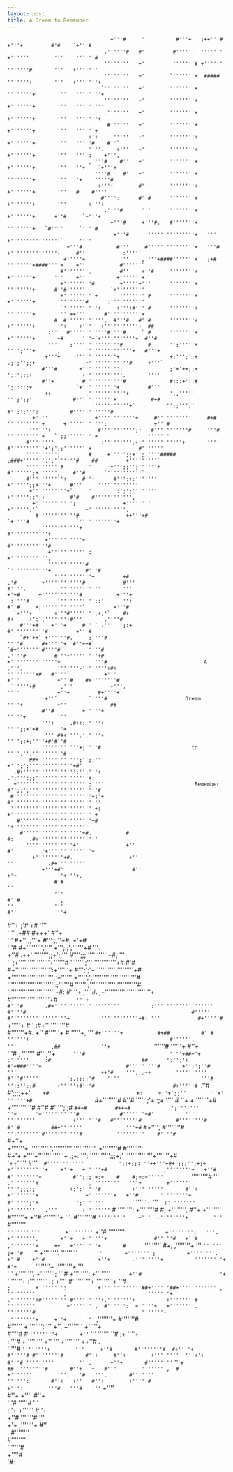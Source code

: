 ```yaml
---
layout: post
title: A Dream to Remember
---
```

                                     +'''#     ''         #'''+   ;++'''#   +'''+         #'#    `+'''#                                        
                                   .''''''#   #''        #''''''  '''''''  +''''''        '''    ''''''#                                       
                                   ''''''''   +''        '''''''# +''''''  '''''''#       '''   +'''''''                                       
                                   ''''''''   +''       `'''''''+  #####   '''''''+       '''   +'''''''+                                      
                                  `''''''''   +''       ''''''''+         ''''''''+       '''   ''''''''+                                      
                                   ''''''''   +''       ''''''''+         +'''''''+       '''   '''''''''                                      
                                   .'''''''   +''       ''''''''+         +'''''''+       '''   '''''''+                                       
                                    #''''''   +''       ''''''''+         +'''''''+       '''   ''''''+                                        
                              +'+     '''''   +''       ''''''''+         +'''''''+       '''   '''''#    #''`                                 
                              ''''.    +'''   +''       ''''''''+         +'''''''+       '''   '''':    +''',                                 
                              ,''''#    #''   +''       ''''''''+         +'''''''+       '''   ''+    `+'''+                                  
                                ''''#    #'   +''       ''''''''+         ''''''''+       '''   '+    '''''#                                   
                                 +'''+        #''       ''''''''+         +'''''''+       '''   #    #''''                                     
                                  #'''':      #''#      ''''''''+         +'''''''+       '''       +'''+                                      
                                   .''''#      '''      ''''''''+         +'''''''+      +''#     `+'''+                                       
                                     +'''#     +'''#.   #'''''''+         ''''''''+   `#''''     `''''#                                        
                                      +'''#     ''''''''''''''''+   ''''  +''''''''''''''''`     ''''                                          
                       +'''#           #'''     #'''''''''''''''+   '''#  +'''''''''''''''+     #'''           :''''`                          
                      +'''''+           '''    ,''''+####'''''''+   ;+#   ''''''''+####''''+    +''           #''''''`                         
                     #'''''''',         #''    +''#     ''''''''+         +'''''''+      '''    +''          +'''''''+                         
                     +'''''''''#        +'''''+'''      ''''''''+         ''''''''+      #''#''''''        `+'''''''''                         
                     +''''''''''+       '''''''''#      ''''''''+         +'''''''+       '''''''''#      :'''''''''''                         
                     `'''''''''''+     +'''+#''''#      ''''''''+         ''''''''+       ''''++''''     #'''''''''''+                         
                   #  #'''''''''''',  #'''#   #''#      ''''''''+         +'''''''+       ''+    +'''   +'''''''''''+  ##                      
                 :'''  #''''''''''''#:'''#     `'#      ''''''''+         +'''''''+       +#      '''+`+'''''''''''+  #''#                     
                 ''''   ;'''''''''''''''#        #      '';'''''+         '''';'''+       ,        '''''''''''''''+   #'''+                    
                +'''+     '''''''''''''+                +;''';';+         .;';'';;+                +'''''''''''''#     +'''`                   
               #'''#       +'''''''''''':               ;'+'++;;+          ';:';:;+                +''''''''''''.      `''''                   
               #''+         #''''''''''''#              #:::+'::#          ';;:::;+              `+'''''''''''+         #'''                   
                ++           ;''''''''''''+             ';;'''''           ''';';;'             #''''''''''''+           #+#                   
                               ''''''''''''+`          '';;''';'           #'';';''':          #''''''''''''#                                  
            +''''               +''''''''''''+     #'''''''''''     #+#     '''''''''''+      +'''''''''''':               +'''#               
           ''''''+               #''''''''''';+   #'''''''''''#     '''#     '''''''''''+   `';;'''''''''+               ''''''''              
          #''''''''               :''''''''';+:'''''''''''''+       ''''      #'''''''''''+';';;''''''''+               #''''''''              
          '''''''''';        .#     +''''';;+'';'''''#####                       ;###+''''''':';'''''''#    ##         +'''''''''`             
          '''''''''''#       '''     +''';;'';''''''+                                 #''''''';+:''''',    #''#      `'''''''''''`             
          #'''''''''''+     #''+      #''';+;'''''''                                   +'''''';;+'''+      #'''     '''''''''''''              
           +'''''''''''+`    ''        :';';''''''''                                    +''''''::';+        #'#    #'''''''''''',              
            +'''''''''''';               +''''''''                                       +'''''';'`               +'''''''''''',               
             #''''''''''''#               ++'''+#                                         `+''''#               `''''''''''''+                 
              ,''''''''''''+                                                                                   #''''''''''''+                  
                +'''''''''''+                                                                                 #''''''''''''#                   
                 +'''''''''''':                                                                              +'''''''''''',                 
                 ''''''''''''#                                                                             `''''''''''''+           #'''#      
                   ''''''''''''+        .+#                                                   ,'#        +''''''''''''#            #'''     
    #''''.           '''''''''''''       '''                                                   +'+#      +''''''''''''#           +'''+        
     :''''#         '''''''''''';:'      ''+                                                   #''#     +;'''''''''''''`         +'''#         
      `+'''+       +'''#'''''''';+;'`    #+                                                     #+     +':';'''''''+#'''       .''''#     
        #'''+#    +'''+     #'''` .'''  ';:+                                                             #';'''''''''#         +'''#                       
        `#+'++` +''''''#.     ;''''#                                                                    ''''#      #+'''''+  #''++#`           
    `#+''''''''#''''#        `''''#                                                                     .''''#         #'''+'''''''''+#      
    +'''''''''''''''+           '''#                               A                                        ,''',           '''''''-''''''''+#+       
    '''''''''+#   #''''`           +'''                                                                     +'''            +'''#    #+''''''''#
     `'''''+#        ,'''            +'''.                                                                   ''''            +''+         #+''''+      
                +''`          `''''#                         Dream                                         ''''+           +''              ##   
               #''#         +'''''+                                                                      '''''+          '''                   
               '''+     .#++:;''''+                                                                    '''';;+'+#.     ''+                   
                ''' ##+'''';';''''+                                                                      '''';:+;''''+#'#''#                   
               ''''''''''''+;''''#                             to                                         '''';'';''''''''''#                  
           ##+''''''''''''';'';;''                                                                       +''';';''''''''''''''+#'              
      .#+''''''''''''''''';'';'''+                                                                       .';''':;;'''''''''''''''''+:
      +''''''''''''''''''''''';''''                             Remember                                   #'';;';''''''''''''''''''''''# 
     #'''''''''''''''''''''''''+;'+                                                                           #';'''''''''''''''''''''''''''      
     '''''''''''''''''''''''''''+:                                                                              +'''''''''''''''''''''''''''+    
       #'''''''''''''''''''''''+#                                                                                '+''''''''''''''''''''''''    
        #'''''''''''''''''''+#.           #                                                                   #:     .#+'''''''''''''''''''     
          '''''''''''''''+'               +''                                                                 #''        '+''''''''''''''+    
            +'''''''''+#.                  +''                                                                 '''          .#+'''''''''      
               +'''+#'                      #''                                                                +'+              '+'''+.      
                   #'#                                                                                                ''                       
                   '''                                                                                               #''#             ,        
    '':            '''                                                                                               #''             ''+       
   #''+            ;'#                                                                                                +#            ''''       
   ''''                        .+##                                                                     #+++'                       #''+       
    '''                   #+'';;;'''+                                                                 #''':;;''+#,                  +'+#       
    '''#              #+''''''''';''''                                                               +''';:;';''''''+#              ''':       
    +''#         .++'''''''''';;+';;'''                                                             #'''';;;''''''''''''+#,         '''        
     ''      ;+'''''''''''''''''+''''''#                                                            '''''''';''''''''''''''''+#     #'#        
         #+'''''''''''''''''''':+''''''+                                                           #''';';'+'''''''''''''''''''''+#            
       +''''''''''''''''''''''';:+''''''                                                           +''''';';''''''''''''''''''''''''#          
      '''''''''''''''''''''''''':;''''''#                                                          '''''':;''''''''''''''''''''''''''#         
     ''''''''''''''''''''''''''+#: #''''+                                                         ,''''#. ,+'''''''''''''''''''''''''+         
     #'''''''''''''''''''''+#`       '''+                                                         #'''#       .#+'''''''''''''''''''''         
     :'''''''''''''''''''            #''''#                                                     #'''''            #''''''''''''''''''+         
      ''''''''''''+#: '''            #+'''''#                                                 `+'''''+            #''  :#+'''''''''''#         
      #'''''''+#.     +''             #''''''+                                               #''''''+,            '''      `#+''''''+          
        #+##          #''#              ''''''+                                             #'''''';              '''           ,##            
                       ''+              `''''''#                                            ''''''+              #''+                          
                       '''#      ;       '''''''                                           #''';''+       `      '''#                          
                       ''''+##+'+        ;''''''     :#                             ##     '';'';'+       #'+###''''+                          
                      #'''''''''#       +'';';''#    '''                           ++'#    ''';;;++        ''''''''''                          
                     #'''#''''''        ';,;;;;'#    ''''                          '''#    ''::'';;#       +'''''+#'''#                        
                 #+'''''#  `.''#       #';;;;++'`     +#                           .+:     +;'+';;''        ''+'   ''''''+#                    
            `#+''''''''#    #''#       '''';';'+                                           :;+''''''#       ''+     +''''''''+#                
         +'''''''''''#      #''#      #''''';';#            `#++#         #+++#             ';'''''''       ''+      '+'''''''''''#            
        #'''''''+#'          '''      '''''''''            +'''''''#   #''''''''#           #''''''''#     #''#          ##+'''''''            
        .'''+#`            #+'''';   #''''''''#          `'';''''''''#'''''''''''#           '''''''''    #''''#             `#+''+            
                          +'''''''+; '''''''''           ';'''''''''''''''''''';''.          +''''''''# #'''''''':   .                         
                  #+'+   +''''+''''''''''''''+          ,;+:'''';'''''''''''';;;+;'           '''''''''''''''+''''    ''+#                     
             '++'''''   #'''`   #''''''''''''           ';:+;;:'''++'''+#+';;;'';+;+          +'''''''''''+    +''+   +'''''+#                 
           ;''''''''+   +''#      #'''''''''+          #'';;;'+:+    #    #;+:+'''''          `'''''''''#       '''`  .''''''''+               
          ,'''''''''   '''+        +''''''''           '''';;;:;           +:':'''''#          +'''''''''       #''+   +''''''''+              
          +''''''''+   +''#       '''''''''+          #'''''';'+            ';'''''''          `''''''''+        '''`  :'''''''''              
          +''''''''   .'''        +''''''''`   #      '''''''';             +''''''''#     #;   +'''''''',       #''+   +''''''''              
          #'''''''+   +''#       :''''''''+   '''.   #''''''''#             `'''''''''    +'''  .''''''''+        '''`  #''''''''              
          `'''''''`  `'''        +''''''''`   +''#   '''''''''`              +'''''''';   '''.   +'''''''',       +''+   +''''''+              
           #'''''#   +''#       ,''''''''+     ++   +''''''''+       #       `'''''''''   #+;    ,''''''''+        '''   `''''''               
            ;+''#   `'''        +''''''''.          '''''''''`       ''       +'''''''';          +''''''''.       +''#    +''#                
                    +''+       .''''''''+          '''''''''+       #'+       `''''''''+          :''''''''+        '''                        
                    '''        +'''''''',          +'''''''';       '''#       +'''''''':          +''''''''`       +''#                       
                    ''+       `''''''''+          :''''''''''+;    +''''     #''''''''''+          '''''''''+        ''#                       
                    `;        +'''''''':          +'''''''''''''##+''''''##+''''''''''''',          '''''''''         ,                        
                              ''''''''+          ,''''''''+#'''''''''#'''''''''+.''''''''+          +''''''''#                                 
                              '''''''''          +'''''''',  #'''''':  +'''''+   +''''''''.          ''''''''#                                 
                              '''''''+          .''''''''+     +''+     .'''`    ,''''''''+          #'''''''#                                 
                              #''''''           +'''''''':      '''     +''.      +''''''''           +'''''+                                  
                               #''''#  #       `''''''''+       +''`    '''       '''''''''#       ;+  ''''+                                   
                                  :   '''#     +'''''''''       +''     '''        +''''''''     ++''#   .                                     
                                      '''''#  `''''''''+        '''     +''#       #''''''''#  #+''''+                                         
                                      #'''''# #''''''''#       #''+     #''+        +''''''''  '''+'+                                          
                                        #'''# '''''''''        '''.      +''+       #''''''''` '''+`                                           
                                          ##  ''''''''#       #''+   +   #'''        '''''''',  #                                              
                                              +'''''''        ''':   '#   '''.       #'''''''                                                  
                                               '''''':       #''+   +''   #''+        +'''''#                                                  
                                                +''':        '''#   '''#   '''`        +''''                                                   
                                                            #''+   +''''   #''+                                                                
                                                            '''#   '''''#   '''                                                                
                                                           ;''+   +''''''   #''+                                                               
                                                           +''#   '''''''#   '''                                                               
                                                           +'+   ;'''''''+   #''                                                               
                                                            .    #''''''''                                                                     
                                                                 #''''''''                                                                     
                                                                  '''''''#                                                                     
                                                                   +''''#                                                                      
                                                                    `#:                                                                        
